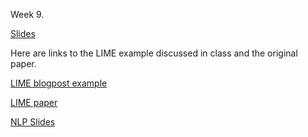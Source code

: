 Week 9.

[Slides](https://github.com/natelangholz/stat412-advancedregression/blob/master/week-9/slides-week-9.pdf)

Here are links to the LIME example discussed in class and the original paper.

[LIME blogpost example](https://www.data-imaginist.com/2017/announcing-lime/)

[LIME paper](https://arxiv.org/pdf/1602.04938.pdf)

[NLP Slides](https://github.com/natelangholz/stat412-advancedregression/blob/master/week-9/slides-nlp.pdf)

